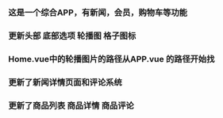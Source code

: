 ### 这是一个综合APP，有新闻，会员，购物车等功能


### 更新头部 底部选项 轮播图 格子图标

### Home.vue中的轮播图片的路径从APP.vue 的路径开始找


### 更新了新闻详情页面和评论系统
### 更新了商品列表 商品详情 商品评论